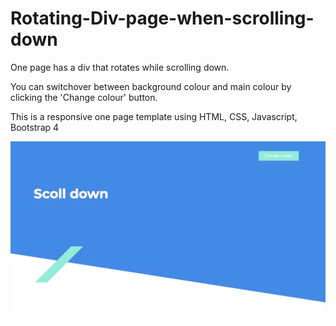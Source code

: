 # Rotating-Div-page-when-scrolling-down
One page has a div that rotates while scrolling down.

You can switchover between background colour and main colour by clicking the 'Change colour' button.

This is a responsive one page template using HTML, CSS, Javascript, Bootstrap 4

![Screenshot](screenshot.jpeg)

